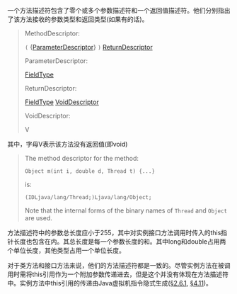 一个方法描述符包含了零个或多个参数描述符和一个返回值描述符。他们分别指出了该方法接收的参数类型和返回类型(如果有的话)。

> MethodDescriptor:
>
> `(` {[ParameterDescriptor](https://docs.oracle.com/javase/specs/jvms/se12/html/jvms-4.html#jvms-ParameterDescriptor)} `)` [ReturnDescriptor](https://docs.oracle.com/javase/specs/jvms/se12/html/jvms-4.html#jvms-ReturnDescriptor)
>
> ParameterDescriptor:
>
> [FieldType](https://docs.oracle.com/javase/specs/jvms/se12/html/jvms-4.html#jvms-FieldType)
>
> ReturnDescriptor:
>
> [FieldType](https://docs.oracle.com/javase/specs/jvms/se12/html/jvms-4.html#jvms-FieldType)
> [VoidDescriptor](https://docs.oracle.com/javase/specs/jvms/se12/html/jvms-4.html#jvms-VoidDescriptor)
>
> VoidDescriptor:
>
> V

其中，字母V表示该方法没有返回值(即void)

> The method descriptor for the method:
>
> ```
> Object m(int i, double d, Thread t) {...}
> ```
>
> is:
>
> ```
> (IDLjava/lang/Thread;)Ljava/lang/Object;
> ```
>
> Note that the internal forms of the binary names of `Thread` and `Object` are used.

方法描述符中的参数总长度应小于255，其中对实例接口方法调用时传入的this指针长度也包含在内。其总长度是每一个参数长度的和。其中long和double占用两个单位长度，其他类型占用一个单位长度。

对于类方法和接口方法来说，他们的方法描述符都是一致的。尽管实例方法在被调用时需将this引用作为一个附加参数传递进去，但是这个并没有体现在方法描述符中。实例方法中this引用的传递由Java虚拟机指令隐式生成([§2.6.1](https://docs.oracle.com/javase/specs/jvms/se12/html/jvms-2.html#jvms-2.6.1), [§4.11](https://docs.oracle.com/javase/specs/jvms/se12/html/jvms-4.html#jvms-4.11))。